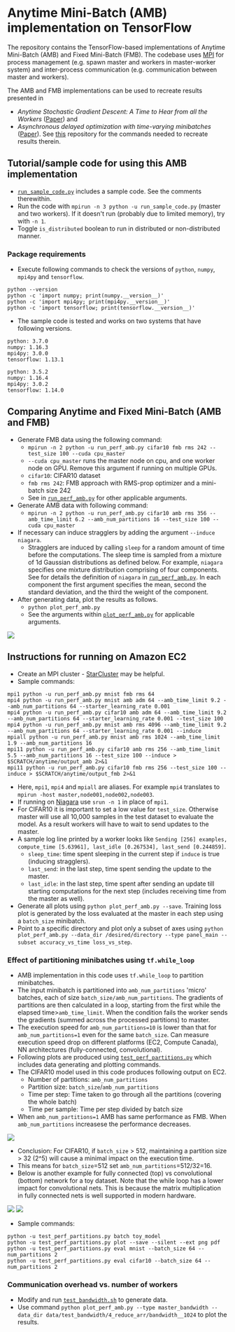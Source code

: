 # Anytime Mini-Batch (AMB) implementation on TensorFlow

The repository contains the TensorFlow-based implementations of Anytime Mini-Batch (AMB) and Fixed Mini-Batch (FMB). The codebase uses [MPI](https://mpi4py.readthedocs.io/en) for process management (e.g. spawn master and workers in master-worker system) and inter-process communication (e.g. communication between master and workers).

The AMB and FMB implementations can be used to recreate results presented in
* _Anytime Stochastic Gradient Descent: A Time to Hear from all the Workers_ ([Paper](https://arxiv.org/abs/1810.02976)) and
* _Asynchronous delayed optimization with time-varying minibatches_ ([Paper](https://ieeexplore.ieee.org/document/9429693)). See [this](https://github.com/StarkDraperLaboratory/asyncTimed) repository for the commands needed to recreate results therein.



## Tutorial/sample code for using this AMB implementation
* [`run_sample_code.py`](src/run_sample_code.py) includes a sample code. See the comments therewithin.
* Run the code with `mpirun -n 3 python -u run_sample_code.py` (master and two workers). If it doesn't run (probably due to limited memory), try with `-n 1`.
* Toggle `is_distributed` boolean to run in distributed or non-distributed manner.

### Package requirements
* Execute following commands to check the versions of `python`, `numpy`, `mpi4py` and `tensorflow`.
```
python --version
python -c 'import numpy; print(numpy.__version__)'
python -c 'import mpi4py; print(mpi4py.__version__)'
python -c 'import tensorflow; print(tensorflow.__version__)'
```
* The sample code is tested and works on two systems that have following versions.
```
python: 3.7.0
numpy: 1.16.3
mpi4py: 3.0.0
tensorflow: 1.13.1
```
```
python: 3.5.2
numpy: 1.16.4
mpi4py: 3.0.2
tensorflow: 1.14.0
```



## Comparing Anytime and Fixed Mini-Batch (AMB and FMB)
* Generate FMB data using the following command:
   * `mpirun -n 2 python -u run_perf_amb.py cifar10 fmb rms 242 --test_size 100 --cuda cpu_master`
   * `--cuda cpu_master` runs the master node on cpu, and one worker node on GPU. Remove this argument if running on multiple GPUs.
   * `cifar10`: CIFAR10 dataset
   * `fmb rms 242`: FMB approach with RMS-prop optimizer and a mini-batch size 242
   * See in [`run_perf_amb.py`](src/run_perf_amb.py) for other applicable arguments.
* Generate AMB data with following command:
    * `mpirun -n 2 python -u run_perf_amb.py cifar10 amb rms 356 --amb_time_limit 6.2 --amb_num_partitions 16 --test_size 100 --cuda cpu_master`
* If necessary can induce stragglers by adding the argument `--induce niagara`.
    * Stragglers are induced by calling `sleep` for a random amount of time before the computations. The sleep time is sampled from a mixture of 1d Gaussian distributions as defined below. For example, `niagara` specifies one mixture distribution comprising of four components. See for details the definition of `niagara` in [`run_perf_amb.py`](src/run_perf_amb.py). In each component the first argument specifies the mean, second the standard deviation, and the third the weight of the component.
* After generating data, plot the results as follows.
    * `python plot_perf_amb.py`
    * See the arguments within [`plot_perf_amb.py`](src/plot_perf_amb.py) for applicable arguments.

<img src="data/cifar10_all_plots.png?raw=true"/>



## Instructions for running on Amazon EC2
* Create an MPI cluster - [StarCluster](http://star.mit.edu/cluster/docs/latest/installation.html) may be helpful.
* Sample commands:
``` shell
mpi1 python -u run_perf_amb.py mnist fmb rms 64
mpi4 python -u run_perf_amb.py mnist amb adm 64 --amb_time_limit 9.2 --amb_num_partitions 64 --starter_learning_rate 0.001
mpi4 python -u run_perf_amb.py cifar10 amb adm 64 --amb_time_limit 9.2 --amb_num_partitions 64 --starter_learning_rate 0.001 --test_size 100
mpi4 python -u run_perf_amb.py mnist amb rms 4096 --amb_time_limit 9.2 --amb_num_partitions 64 --starter_learning_rate 0.001 --induce
mpiall python -u run_perf_amb.py mnist amb rms 1024 --amb_time_limit 1.9 --amb_num_partitions 16
mpi11 python -u run_perf_amb.py cifar10 amb rms 256 --amb_time_limit 5.5 --amb_num_partitions 16 --test_size 100 --induce > $SCRATCH/anytime/output_amb 2>&1
mpi11 python -u run_perf_amb.py cifar10 fmb rms 256 --test_size 100 --induce > $SCRATCH/anytime/output_fmb 2>&1
```
* Here, `mpi1`, `mpi4` and `mpiall` are aliases. For example `mpi4` translates to `mpirun -host master,node001,node002,node003`.
* If running on [Niagara](https://docs.computecanada.ca/wiki/Niagara) use `srun -n 1` in place of `mpi1`.
* For CIFAR10 it is important to set a low value for `test_size`. Otherwise master will use all 10,000 samples in the test dataset to evaluate the model. As a result workers will have to wait to send updates to the master.
* A sample log line printed by a worker looks like `Sending [256] examples, compute_time [5.63961], last_idle [0.267534], last_send [0.244859]`.
    * `sleep_time`: time spent sleeping in the current step if `induce` is true (inducing stragglers).
    * `last_send`: in the last step, time spent sending the update to the master.
    * `last_idle`: in the last step, time spent after sending an update till starting computations for the next step (includes receiving time from the master as well).
* Generate all plots using `python plot_perf_amb.py --save`. Training loss plot is generated by the loss evaluated at the master in each step using a `batch_size` minibatch.
* Point to a specific directory and plot only a subset of axes using `python plot_perf_amb.py --data_dir /desired/directory --type panel_main --subset accuracy_vs_time loss_vs_step`.



### Effect of partitioning minibatches using `tf.while_loop`
* AMB implementation in this code uses `tf.while_loop` to partition minibatches.
* The input minibatch is partitioned into `amb_num_partitions` 'micro' batches, each of size `batch_size/amb_num_partitions`. The gradients of partitions are then calculated in a loop, starting from the first while the elapsed time>`amb_time_limit`. When the condition fails the worker sends the gradients (summed across the processed partitions) to master.
* The execution speed for `amb_num_partitions=10` is lower than that for `amb_num_partitions=1` even for the same `batch_size`. Can measure execution speed drop on different platforms (EC2, Compute Canada), NN architectures (fully-connected, convolutional).
* Following plots are produced using [`test_perf_partitions.py`](src/test_perf_partitions.py) which includes data generating and plotting commands.
* The CIFAR10 model used in this code produces following output on EC2.
    * Number of partitions: `amb_num_partitions`
    * Partition size: `batch_size`/`amb_num_partitions`
    * Time per step: Time taken to go through all the partitions (covering the whole batch)
    * Time per sample: Time per step divided by batch size
* When `amb_num_partitions=1` AMB has same performance as FMB. When `amb_num_partitions` increasese the performance decreases.
<img src="data/ec2-m3-xlarge_cifar10.png?raw=true"/>

* Conclusion: For CIFAR10, if `batch_size` > 512, maintaining a partition size > 32 (2^5) will cause a minimal impact on the execution time.
* This means for `batch_size`=512 set `amb_num_partitions`=512/32=16.
* Below is another example for fully connected (top) vs convolutional (bottom) network for a toy dataset. Note that the while loop has a lower impact for convolutional nets. This is because the matrix multiplication in fully connected nets is well supported in modern hardware.

<img src="data/ec2-t2-micro_toy_model_fc.png?raw=true"/>
<img src="data/ec2-t2-micro_toy_model_conv.png?raw=true"/>

* Sample commands:
``` shell
python -u test_perf_partitions.py batch toy_model
python -u test_perf_partitions.py plot --save --silent --ext png pdf
python -u test_perf_partitions.py eval mnist --batch_size 64 --num_partitions 2
python -u test_perf_partitions.py eval cifar10 --batch_size 64 --num_partitions 2
```



### Communication overhead vs. number of workers
* Modify and run [`test_bandwidth.sh`](test_bandwidth.sh) to generate data.
* Use command `python plot_perf_amb.py --type master_bandwidth --data_dir data/test_bandwidth/4_reduce_arr/bandwidth__1024` to plot the results.
